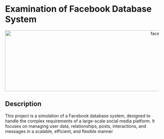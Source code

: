 # Examination of Facebook Database System

<p align="center">
  <img width="1000" height="200" src="https://github.com/user-attachments/assets/be7480a6-ed15-4417-913a-06d901a6efd9" alt="facebook">
</p>

## Description
This project is a simulation of a Facebook database system, designed to handle the complex requirements of a large-scale social media platform. It focuses on managing user data, relationships, posts, interactions, and messages in a scalable, efficient, and flexible manner
